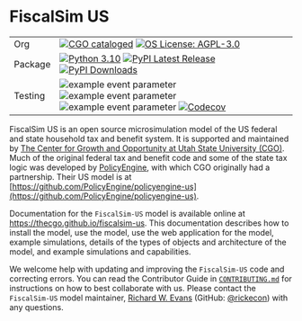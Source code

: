 # FiscalSim US

| | |
| --- | --- |
| Org | [![CGO cataloged](https://img.shields.io/badge/CGO-catalogued-9cf)](https://github.com/TheCGO) [![OS License: AGPL-3.0](https://img.shields.io/badge/OS%20License-AGPL%203.0-yellow)](https://github.com/TheCGO/fiscalsim-us/blob/main/LICENSE) |
| Package | [![Python 3.10](https://img.shields.io/badge/python-3.10-blue.svg)](https://www.python.org/downloads/release/python-31013/) [![PyPI Latest Release](https://img.shields.io/pypi/v/fiscalsim-us.svg)](https://pypi.org/project/fiscalsim-us/) [![PyPI Downloads](https://img.shields.io/pypi/dm/fiscalsim-us.svg?label=PyPI%20downloads)](https://pypi.org/project/fiscalsim-us/) |
| Testing | ![example event parameter](https://github.com/TheCGO/fiscalsim-us/actions/workflows/build_and_test_pr.yml/badge.svg?branch=main) ![example event parameter](https://github.com/TheCGO/fiscalsim-us/actions/workflows/deploy_docs.yml/badge.svg?branch=main) ![example event parameter](https://github.com/TheCGO/fiscalsim-us/actions/workflows/check_format.yml/badge.svg?branch=main) [![Codecov](https://codecov.io/gh/TheCGO/fiscalsim-us/branch/main/graph/badge.svg)](https://codecov.io/gh/TheCGO/fiscalsim-us) |


FiscalSim US is an open source microsimulation model of the US federal and state household tax and benefit system. It is supported and maintained by [The Center for Growth and Opportunity at Utah State University (CGO)](https://www.thecgo.org/). Much of the original federal tax and benefit code and some of the state tax logic was developed by [PolicyEngine](https://policyengine.org/), with which CGO originally had a partnership. Their US model is at [https://github.com/PolicyEngine/policyengine-us](https://github.com/PolicyEngine/policyengine-us).

Documentation for the `FiscalSim-US` model is available online at https://thecgo.github.io/fiscalsim-us. This documentation describes how to install the model, use the model, use the web application for the model, example simulations, details of the types of objects and architecture of the model, and example simulations and capabilities.

We welcome help with updating and improving the `FiscalSim-US` code and correcting errors. You can read the Contributor Guide in [`CONTRIBUTING.md`](https://github.com/TheCGO/fiscalsim-us/blob/main/CONTRIBUTING.md) for instructions on how to best collaborate with us. Please contact the `FiscalSim-US` model maintainer, [Richard W. Evans](https://sites.google.com/site/rickecon) (GitHub: [@rickecon](https://github.com/rickecon)) with any questions.
